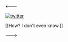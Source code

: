 <---

[![twitter](https://img.shields.io/badge/twitter-1DA1F2?style=for-the-badge&logo=twitter&logoColor=white)](https://twitter.com/ryu_zenc)

[[How? I don't even know.]]

--->
